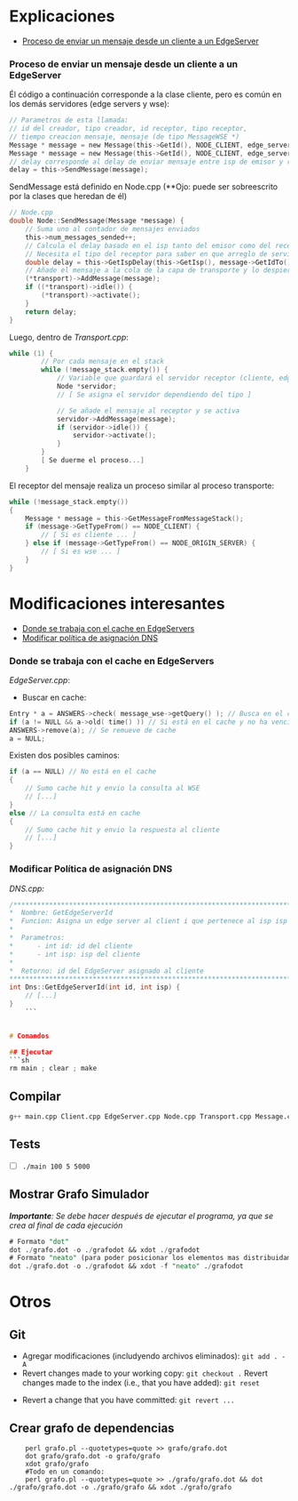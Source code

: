 # Explicaciones
* [Proceso de enviar un mensaje desde un cliente a un EdgeServer](#proceso-de-enviar-un-mensaje-desde-un-cliente-a-un-edgeserver)

<a name="proceso-de-enviar-un-mensaje-desde-un-cliente-a-un-edgeserver"></a>
### Proceso de enviar un mensaje desde un cliente a un EdgeServer

Él código a continuación corresponde a la clase cliente, pero es común en los demás servidores (edge servers y wse):

```c
// Parametros de esta llamada:
// id del creador, tipo creador, id receptor, tipo receptor,
// tiempo creacion mensaje, mensaje (de tipo MessageWSE *)
Message * message = new Message(this->GetId(), NODE_CLIENT, edge_server_to, NODE_EDGE_SERVER, time(), message_wse);
Message * message = new Message(this->GetId(), NODE_CLIENT, edge_server_to, NODE_EDGE_SERVER, time(), message_wse);
// delay corresponde al delay de enviar mensaje entre isp de emisor y receptor
delay = this->SendMessage(message);
```

SendMessage está definido en Node.cpp (**Ojo: puede ser sobreescrito por la clases que heredan de él)

```c
// Node.cpp
double Node::SendMessage(Message *message) {
    // Suma uno al contador de mensajes enviados
    this->num_messages_sended++;
    // Calcula el delay basado en el isp tanto del emisor como del receptor
    // Necesita el tipo del receptor para saber en que arreglo de servidores buscar (clients, edge_servers, wse)
    double delay = this->GetIspDelay(this->GetIsp(), message->GetIdTo(), message->GetTypeTo());
    // Añade el mensaje a la cola de la capa de transporte y lo despierta si está idle
    (*transport)->AddMessage(message);
    if ((*transport)->idle()) {
        (*transport)->activate();
    }
    return delay;
}
```

Luego, dentro de *Transport.cpp*:

```c
while (1) {
        // Por cada mensaje en el stack
        while (!message_stack.empty()) {
        	// Variable que guardará el servidor receptor (cliente, edge server o wse)
            Node *servidor;
            // [ Se asigna el servidor dependiendo del tipo ]

            // Se añade el mensaje al receptor y se activa
            servidor->AddMessage(message);
            if (servidor->idle()) {
                servidor->activate();
            }
        }
        [ Se duerme el proceso...]
    }
```

El receptor del mensaje realiza un proceso similar al proceso transporte:

```c
while (!message_stack.empty())
{
    Message * message = this->GetMessageFromMessageStack();
    if (message->GetTypeFrom() == NODE_CLIENT) {
        // [ Si es cliente ... ]
    } else if (message->GetTypeFrom() == NODE_ORIGIN_SERVER) {
        // [ Si es wse ... ]
    }
}
```


# Modificaciones interesantes
* [Donde se trabaja con el cache en EdgeServers](#donde_se_utiliza_cache_edge_server)
* [Modificar política de asignación DNS](#politica_asignacion_dns)

<a name="donde_se_utiliza_cache_edge_server"></a>
### Donde se trabaja con el cache en EdgeServers
*EdgeServer.cpp*:
* Buscar en cache:
```c
Entry * a = ANSWERS->check( message_wse->getQuery() ); // Busca en el cache una query (message_wse->getQuery() -> BIGNUM*).
if (a != NULL && a->old( time() )) // Si está en el cache y no ha vencido su ttl
ANSWERS->remove(a); // Se remueve de cache
a = NULL;
```
Existen dos posibles caminos:
```c
if (a == NULL) // No está en el cache
{
    // Sumo cache hit y envio la consulta al WSE
    // [...]
}
else // La consulta está en cache
{
    // Sumo cache hit y envio la respuesta al cliente
    // [...]
}
```

<a name="politica_asignacion_dns"></a>
### Modificar Política de asignación DNS
*DNS.cpp:*
```c
/****************************************************************************************
*  Nombre: GetEdgeServerId
*  Funcion: Asigna un edge server al client i que pertenece al isp isp
*
*  Parametros:
*      - int id: id del cliente
*      - int isp: isp del cliente
*
*  Retorno: id del EdgeServer asignado al cliente
****************************************************************************************/
int Dns::GetEdgeServerId(int id, int isp) {
	// [...]
}
    ```


# Comandos

## Ejecutar
```sh
rm main ; clear ; make
```

## Compilar
```sql
g++ main.cpp Client.cpp EdgeServer.cpp Node.cpp Transport.cpp Message.cpp DNS.cpp ../../src/libcppsim.a -I../../src  -o main
```

## Tests
- [ ] `./main 100 5 5000`

## Mostrar Grafo Simulador
*__Importante__: Se debe hacer después de ejecutar el programa, ya que se crea al final de cada ejecución*
```sql
# Formato "dot"
dot ./grafo.dot -o ./grafodot && xdot ./grafodot
# Formato "neato" (para poder posicionar los elementos mas distribuidamente)
dot ./grafo.dot -o ./grafodot && xdot -f "neato" ./grafodot
```

# Otros

## Git
- Agregar modificaciones (includyendo archivos eliminados): `git add . -A`
- Revert changes made to your working copy:
  `git checkout .`
Revert changes made to the index (i.e., that you have added):
	`git reset`
* Revert a change that you have committed:
	`git revert ...`

## Crear grafo de dependencias
```
 	perl grafo.pl --quotetypes=quote >> grafo/grafo.dot
 	dot grafo/grafo.dot -o grafo/grafo
 	xdot grafo/grafo
 	#Todo en un comando:
 	perl grafo.pl --quotetypes=quote >> ./grafo/grafo.dot && dot ./grafo/grafo.dot -o ./grafo/grafo && xdot ./grafo/grafo
```
